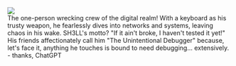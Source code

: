 <img src="FINAL-USE-THIS-ezgif.com-video-to-gif-converter.gif">
<br>
The one-person wrecking crew of the digital realm! With a keyboard as his trusty weapon, he fearlessly dives into networks and systems, leaving chaos in his wake.
SH3LL's motto? "If it ain't broke, I haven't tested it yet!" His friends affectionately call him "The Unintentional Debugger" because, let's face it, anything he touches is bound to need debugging... extensively. - thanks, ChatGPT
<!--
Hello there, Mr. Snoopy
-->
